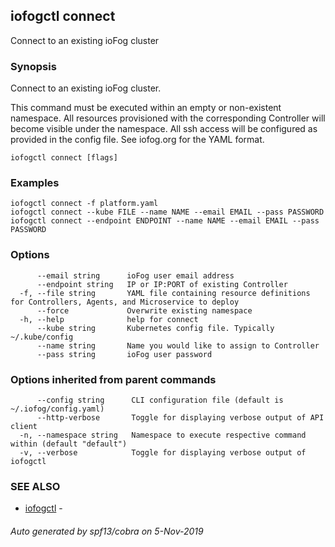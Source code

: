 ## iofogctl connect

Connect to an existing ioFog cluster

### Synopsis

Connect to an existing ioFog cluster.

This command must be executed within an empty or non-existent namespace.
All resources provisioned with the corresponding Controller will become visible under the namespace.
All ssh access will be configured as provided in the config file.
See iofog.org for the YAML format.

```
iofogctl connect [flags]
```

### Examples

```
iofogctl connect -f platform.yaml
iofogctl connect --kube FILE --name NAME --email EMAIL --pass PASSWORD
iofogctl connect --endpoint ENDPOINT --name NAME --email EMAIL --pass PASSWORD
```

### Options

```
      --email string      ioFog user email address
      --endpoint string   IP or IP:PORT of existing Controller
  -f, --file string       YAML file containing resource definitions for Controllers, Agents, and Microservice to deploy
      --force             Overwrite existing namespace
  -h, --help              help for connect
      --kube string       Kubernetes config file. Typically ~/.kube/config
      --name string       Name you would like to assign to Controller
      --pass string       ioFog user password
```

### Options inherited from parent commands

```
      --config string      CLI configuration file (default is ~/.iofog/config.yaml)
      --http-verbose       Toggle for displaying verbose output of API client
  -n, --namespace string   Namespace to execute respective command within (default "default")
  -v, --verbose            Toggle for displaying verbose output of iofogctl
```

### SEE ALSO

* [iofogctl](iofogctl.md)	 - 

###### Auto generated by spf13/cobra on 5-Nov-2019
